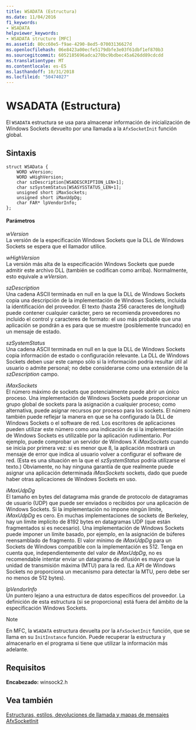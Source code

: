 ```yaml
---
title: WSADATA (Estructura)
ms.date: 11/04/2016
f1_keywords:
- WSADATA
helpviewer_keywords:
- WSADATA structure [MFC]
ms.assetid: 80cc60e5-f9ae-4290-8ed5-07003136627d
ms.openlocfilehash: 06e8423a00ecfe5179dbfe3e03f61dbf1ef870b3
ms.sourcegitcommit: 6052185696adca270bc9bdbec45a626dd89cdcdd
ms.translationtype: MT
ms.contentlocale: es-ES
ms.lasthandoff: 10/31/2018
ms.locfileid: "50474027"
---
```

# <a name="wsadata-structure"></a>WSADATA (Estructura)

El `WSADATA` estructura se usa para almacenar información de inicialización de Windows Sockets devuelto por una llamada a la `AfxSocketInit` función global.

## <a name="syntax"></a>Sintaxis

```
struct WSAData {
    WORD wVersion;
    WORD wHighVersion;
    char szDescription[WSADESCRIPTION_LEN+1];
    char szSystemStatus[WSASYSSTATUS_LEN+1];
    unsigned short iMaxSockets;
    unsigned short iMaxUdpDg;
    char FAR* lpVendorInfo;
};
```

#### <a name="parameters"></a>Parámetros

*wVersion*<br/>
La versión de la especificación Windows Sockets que la DLL de Windows Sockets se espera que el llamador utilice.

*wHighVersion*<br/>
La versión más alta de la especificación Windows Sockets que puede admitir este archivo DLL (también se codifican como arriba). Normalmente, esto equivale a *wVersion*.

*szDescription*<br/>
Una cadena ASCII terminada en null en la que la DLL de Windows Sockets copia una descripción de la implementación de Windows Sockets, incluida la identificación del proveedor. El texto (hasta 256 caracteres de longitud) puede contener cualquier carácter, pero se recomienda proveedores no incluido el control y caracteres de formato: el uso más probable que una aplicación se pondrán a es para que se muestre (posiblemente truncado) en un mensaje de estado.

*szSystemStatus*<br/>
Una cadena ASCII terminada en null en la que la DLL de Windows Sockets copia información de estado o configuración relevante. La DLL de Windows Sockets deben usar este campo sólo si la información podría resultar útil al usuario o admite personal; no debe considerarse como una extensión de la *szDescription* campo.

*iMaxSockets*<br/>
El número máximo de sockets que potencialmente puede abrir un único proceso. Una implementación de Windows Sockets puede proporcionar un grupo global de sockets para la asignación a cualquier proceso; como alternativa, puede asignar recursos por proceso para los sockets. El número también puede reflejar la manera en que se ha configurado la DLL de Windows Sockets o el software de red. Los escritores de aplicaciones pueden utilizar este número como una indicación de si la implementación de Windows Sockets es utilizable por la aplicación rudimentario. Por ejemplo, puede comprobar un servidor de Windows X *iMaxSockets* cuando se inicia por primera vez: si es menor que 8, la aplicación mostrará un mensaje de error que indica al usuario volver a configurar el software de red. (Esta es una situación en la que el *szSystemStatus* podría utilizarse el texto.) Obviamente, no hay ninguna garantía de que realmente puede asignar una aplicación determinada *iMaxSockets* sockets, dado que puede haber otras aplicaciones de Windows Sockets en uso.

*iMaxUdpDg*<br/>
El tamaño en bytes del datagrama más grande de protocolo de datagramas de usuario (UDP) que puede ser enviados o recibidos por una aplicación de Windows Sockets. Si la implementación no impone ningún límite, *iMaxUdpDg* es cero. En muchas implementaciones de sockets de Berkeley, hay un límite implícito de 8192 bytes en datagramas UDP (que están fragmentados si es necesario). Una implementación de Windows Sockets puede imponer un límite basado, por ejemplo, en la asignación de búferes reensamblado de fragmento. El valor mínimo de *iMaxUdpDg* para un Sockets de Windows compatible con la implementación es 512. Tenga en cuenta que, independientemente del valor de *iMaxUdpDg*, no es recomendable intentar enviar un datagrama de difusión es mayor que la unidad de transmisión máxima (MTU) para la red. (La API de Windows Sockets no proporciona un mecanismo para detectar la MTU, pero debe ser no menos de 512 bytes).

*lpVendorInfo*<br/>
Un puntero lejano a una estructura de datos específicos del proveedor. La definición de esta estructura (si se proporciona) está fuera del ámbito de la especificación Windows Sockets.

> [!NOTE]
>  En MFC, la `WSADATA` estructura devuelta por la `AfxSocketInit` función, que se llama en su `InitInstance` función. Puede recuperar la estructura y almacenarlo en el programa si tiene que utilizar la información más adelante.

## <a name="requirements"></a>Requisitos

**Encabezado:** winsock2.h

## <a name="see-also"></a>Vea también

[Estructuras, estilos, devoluciones de llamada y mapas de mensajes](../../mfc/reference/structures-styles-callbacks-and-message-maps.md)<br/>
[AfxSocketInit](../../mfc/reference/application-information-and-management.md#afxsocketinit)

